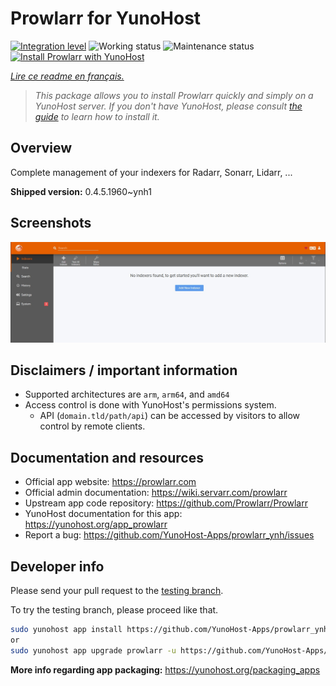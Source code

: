 <!--
N.B.: This README was automatically generated by https://github.com/YunoHost/apps/tree/master/tools/README-generator
It shall NOT be edited by hand.
-->

# Prowlarr for YunoHost

[![Integration level](https://dash.yunohost.org/integration/prowlarr.svg)](https://dash.yunohost.org/appci/app/prowlarr) ![Working status](https://ci-apps.yunohost.org/ci/badges/prowlarr.status.svg) ![Maintenance status](https://ci-apps.yunohost.org/ci/badges/prowlarr.maintain.svg)  
[![Install Prowlarr with YunoHost](https://install-app.yunohost.org/install-with-yunohost.svg)](https://install-app.yunohost.org/?app=prowlarr)

*[Lire ce readme en français.](./README_fr.md)*

> *This package allows you to install Prowlarr quickly and simply on a YunoHost server.
If you don't have YunoHost, please consult [the guide](https://yunohost.org/#/install) to learn how to install it.*

## Overview

Complete management of your indexers for Radarr, Sonarr, Lidarr, ...

**Shipped version:** 0.4.5.1960~ynh1


## Screenshots

![Screenshot of Prowlarr](./doc/screenshots/screenshot.jpg)

## Disclaimers / important information

* Supported architectures are `arm`, `arm64`, and `amd64`
* Access control is done with YunoHost's permissions system.
  * API (`domain.tld/path/api`) can be accessed by visitors to allow control by remote clients.

## Documentation and resources

* Official app website: <https://prowlarr.com>
* Official admin documentation: <https://wiki.servarr.com/prowlarr>
* Upstream app code repository: <https://github.com/Prowlarr/Prowlarr>
* YunoHost documentation for this app: <https://yunohost.org/app_prowlarr>
* Report a bug: <https://github.com/YunoHost-Apps/prowlarr_ynh/issues>

## Developer info

Please send your pull request to the [testing branch](https://github.com/YunoHost-Apps/prowlarr_ynh/tree/testing).

To try the testing branch, please proceed like that.

``` bash
sudo yunohost app install https://github.com/YunoHost-Apps/prowlarr_ynh/tree/testing --debug
or
sudo yunohost app upgrade prowlarr -u https://github.com/YunoHost-Apps/prowlarr_ynh/tree/testing --debug
```

**More info regarding app packaging:** <https://yunohost.org/packaging_apps>
